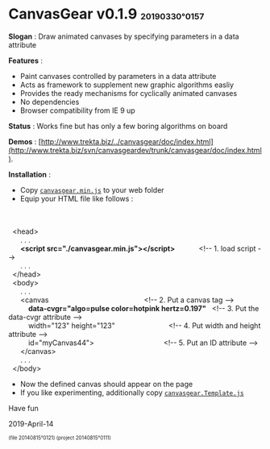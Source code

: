 # CanvasGear v0.1.9 <sup><sub><sub>20190330°0157</sub></sub></sup>

**Slogan** : Draw animated canvases by specifying parameters in a data attribute

**Features** :
- Paint canvases controlled by parameters in a data attribute
- Acts as framework to supplement new graphic algorithms easliy
- Provides the ready mechanisms for cyclically animated canvases
- No dependencies
- Browser compatibility from IE 9 up

**Status** : Works fine but has only a few boring algorithms on board

**Demos** : [http://www.trekta.biz/../canvasgear/doc/index.html](http://www.trekta.biz/svn/canvasgeardev/trunk/canvasgear/doc/index.html).

**Installation** :
- Copy [`canvasgear.min.js`](./canvasgear.js) to your web folder
- Equip your HTML file like follows :<span style="line-height:0.1em; font-family:monospace">
 <br>
 <br> &nbsp; &lt;head&gt;
 <br> &nbsp; &nbsp; &nbsp; . . .
 <br> &nbsp; &nbsp; &nbsp; <b>&lt;script src="./canvasgear.min.js"&gt;&lt;/script&gt;</b> &nbsp;&nbsp; &nbsp; &nbsp; &nbsp; &nbsp; &lt;!-- 1. load script --&gt;
 <br> &nbsp; &nbsp; &nbsp; . . .
 <br> &nbsp; &lt;/head&gt;
 <br> &nbsp; &lt;body&gt;
 <br> &nbsp; &nbsp; &nbsp; . . .
 <br> &nbsp; &nbsp; &nbsp; &lt;canvas &nbsp;&nbsp; &nbsp; &nbsp; &nbsp; &nbsp; &nbsp; &nbsp; &nbsp; &nbsp; &nbsp; &nbsp; &nbsp; &nbsp; &nbsp; &nbsp; &nbsp; &nbsp; &nbsp; &nbsp; &nbsp; &nbsp; &nbsp; &nbsp; &lt;!-- 2. Put a canvas tag --&gt;
 <br> &nbsp; &nbsp; &nbsp; &nbsp; &nbsp; <b>data-cvgr="algo=pulse color=hotpink hertz=0.197"</b> &nbsp; &lt;!-- 3. Put the data-cvgr attribute --&gt;
 <br> &nbsp; &nbsp; &nbsp; &nbsp; &nbsp; width="123" height="123" &nbsp; &nbsp; &nbsp; &nbsp; &nbsp; &nbsp; &nbsp; &nbsp; &nbsp; &nbsp; &nbsp; &nbsp; &nbsp; &lt;!-- 4. Put width and height attribute --&gt;
 <br> &nbsp; &nbsp; &nbsp; &nbsp; &nbsp; id="myCanvas44"&gt; &nbsp; &nbsp; &nbsp; &nbsp; &nbsp; &nbsp; &nbsp; &nbsp; &nbsp; &nbsp; &nbsp; &nbsp; &nbsp; &nbsp; &nbsp; &nbsp; &nbsp; &lt;!-- 5. Put an ID attribute --&gt;
 <br> &nbsp; &nbsp; &nbsp; &lt;/canvas&gt;
 <br> &nbsp; &nbsp; &nbsp; . . .
 <br> &nbsp; &lt;/body&gt;</span>

- Now the defined canvas should appear on the page
- If you like experimenting, additionally copy [`canvasgear.Template.js`](./canvasgear.Template.js)

Have fun

2019-April-14

<sup><sub>(file 20140815°0121) (project 20140815°0111)</sub></sup>
